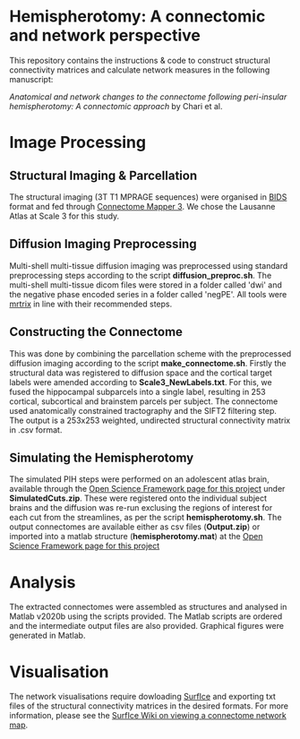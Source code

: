 # Hemispherotomy: A connectomic and network perspective 

This repository contains the instructions & code to construct structural connectivity matrices and calculate network measures in the following manuscript:

*Anatomical and network changes to the connectome following peri-insular hemispherotomy: A connectomic approach* by Chari et al. 

# Image Processing

## Structural Imaging & Parcellation

The structural imaging (3T T1 MPRAGE sequences) were organised in [BIDS](https://bids.neuroimaging.io) format and fed through [Connectome Mapper 3](https://connectome-mapper-3.readthedocs.io/en/latest/). We chose the Lausanne Atlas at Scale 3 for this study. 

## Diffusion Imaging Preprocessing

Multi-shell multi-tissue diffusion imaging was preprocessed using standard preprocessing steps according to the script **diffusion_preproc.sh**. The multi-shell multi-tissue dicom files were stored in a folder called 'dwi' and the negative phase encoded series in a folder called 'negPE'. All tools were [mrtrix](https://mrtrix.readthedocs.io/en/latest/) in line with their recommended steps. 

## Constructing the Connectome

This was done by combining the parcellation scheme with the preprocessed diffusion imaging according to the script **make_connectome.sh**. Firstly the structural data was registered to diffusion space and the cortical target labels were amended according to **Scale3_NewLabels.txt**. For this, we fused the hippocampal subparcels into a single label, resulting in 253 cortical, subcortical and brainstem parcels per subject. The connectome used anatomically constrained tractography and the SIFT2 filtering step. The output is a 253x253 weighted, undirected structural connectivity matrix in .csv format.

## Simulating the Hemispherotomy

The simulated PIH steps were performed on an adolescent atlas brain, available through the [Open Science Framework page for this project](https://osf.io/68tmn/?view_only=f297d42574c24a4aaa16b5aa2d8b5187) under **SimulatedCuts.zip**. These were registered onto the individual subject brains and the diffusion was re-run exclusing the regions of interest for each cut from the streamlines, as per the script **hemispherotomy.sh**. The output connectomes are available either as csv files (**Output.zip**) or imported into a matlab structure (**hemispherotomy.mat**) at the [Open Science Framework page for this project](https://osf.io/68tmn/?view_only=f297d42574c24a4aaa16b5aa2d8b5187)

# Analysis

The extracted connectomes were assembled as structures and analysed in Matlab v2020b using the scripts provided. The Matlab scripts are ordered and the intermediate output files are also provided. Graphical figures were generated in Matlab. 

# Visualisation

The network visualisations require dowloading [SurfIce](https://www.nitrc.org/projects/surfice/) and exporting txt files of the structural connectivity matrices in the desired formats. For more information, please see the [SurfIce Wiki on viewing a connectome network map](https://www.nitrc.org/plugins/mwiki/index.php/surfice:MainPage#Loading_a_connectome_network_map). 
